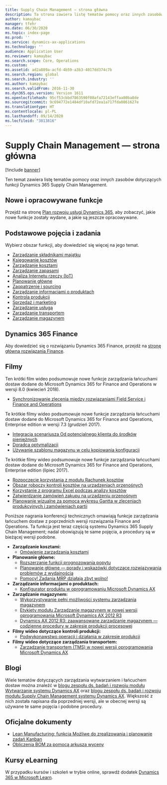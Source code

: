 ```yaml
---
title: Supply Chain Management — strona główna
description: Ta strona zawiera listę tematów pomocy oraz innych zasobów dotyczących funkcji Supply Chain Management.
author: kamaybac
manager: tfehr
ms.date: 06/30/2020
ms.topic: index-page
ms.prod: ''
ms.service: dynamics-ax-applications
ms.technology: ''
audience: Application User
ms.reviewer: kamaybac
ms.search.scope: Core, Operations
ms.custom: ''
ms.assetid: ad2a889a-acfd-4b59-a3b3-4017dd374c7b
ms.search.region: global
ms.search.industry: ''
ms.author: kamaybac
ms.search.validFrom: 2016-11-30
ms.dyn365.ops.version: Version 1611
ms.openlocfilehash: 95cf53cbbd7863590f08afa72143effaa80ba8de
ms.sourcegitcommit: 9c694772e1484df10afd72ea1a717fda0861627e
ms.translationtype: HT
ms.contentlocale: pl-PL
ms.lasthandoff: 09/14/2020
ms.locfileid: "3813816"
---
```

# <a name="supply-chain-management-home-page"></a>Supply Chain Management — strona główna

[!include [banner](includes/banner.md)]

Ten temat zawiera listę tematów pomocy oraz innych zasobów dotyczących funkcji Dynamics 365 Supply Chain Management.

## <a name="whats-new-and-in-development"></a>Nowe i opracowywane funkcje

Przejdź na stronę [Plan rozwoju usługi Dynamics 365](https://roadmap.dynamics.com/), aby zobaczyć, jakie nowe funkcje zostały wydane, a jakie są jeszcze opracowywane.

## <a name="core-concepts-and-tasks"></a>Podstawowe pojęcia i zadania

Wybierz obszar funkcji, aby dowiedzieć się więcej na jego temat.

- [Zarządzanie składnikami majątku](asset-management/index.md)
- [Księgowanie kosztów](../finance/cost-accounting/cost-accounting-home-page.md)
- [Zarządzanie kosztami](cost-management/cost-management-home-page.md)  
- [Zarządzanie zapasami](inventory/inventory-home-page.md)
- [Analiza Internetu rzeczy (IoT)](iot/iot-intelligence-home-page.md)
- [Planowanie główne](master-planning/master-planning-home-page.md)
- [Zaopatrzenie i sourcing](procurement/procurement-sourcing-overview.md)
- [Zarządzanie informacjami o produktach](pim/product-information.md)
- [Kontrola produkcji](production-control/production-process-overview.md)
- [Sprzedaż i marketing](sales-marketing/overview-sales-marketing.md)
- [Zarządzanie usługą](service-management/service-management-home-page.md)
- [Zarządzanie transportem](transportation/transportation-management-overview.md)
- [Zarządzanie magazynem](warehousing/warehouse-configuration.md)

## <a name="dynamics-365-finance"></a>Dynamics 365 Finance

Aby dowiedzieć się o rozwiązaniu Dynamics 365 Finance, przejdź na [stronę główną rozwiązania Finance](../finance/index.md).

## <a name="videos"></a>Filmy

Ten krótki film wideo podsumowuje nowe funkcje zarządzania łańcuchami dostaw dodane do Microsoft Dynamics 365 for Finance and Operations w wersji 8.0 (kwiecień 2018).

- [Synchronizowanie zlecenia między rozwiązaniami Field Service i Finance and Operations](https://youtu.be/hAB4TDVMjxU)

Te krótkie filmy wideo podsumowuje nowe funkcje zarządzania łańcuchami dostaw dodane do Microsoft Dynamics 365 for Finance and Operations, Enterprise edition w wersji 7.3 (grudzień 2017).

- [Integracja scenariusza Od potencjalnego klienta do środków pieniężnych](https://youtu.be/AVV9x5x-XCg) 
- [Doradca optymalizacji](https://www.youtube.com/watch?v=MRsAzgFCUSQ&t=4s)
- [Używanie szablonu magazynu w celu kopiowania konfiguracji](https://www.youtube.com/watch?v=K2WIfFlqJYs&feature=youtu.be)

Te krótkie filmy wideo podsumowuje nowe funkcje zarządzania łańcuchami dostaw dodane do Microsoft Dynamics 365 for Finance and Operations, Enterprise edition (lipiec 2017).

- [Rozpoczęcie korzystania z modułu Rachunek kosztów](https://youtu.be/1pUDtJQZ8FU)
- [Obszar roboczy kontroli kosztów na urządzeniach przenośnych](https://youtu.be/imsuTg8rUVk)
- [Korzystanie z programu Excel podczas analizy kosztów](https://youtu.be/-HKHYdClvx8)
- [Zatwierdzanie zamówień zakupu na urządzeniu przenośnym](https://youtu.be/gZ-gOlJe7H8)
- [Planowanie wizualne za pomocą wykresu Gantta w zleceniach produkcyjnych i zamówieniach partii](https://youtu.be/BtbuShkGj4I)

Poniższe nagrania konferencji technicznych omawiają funkcje zarządzania łańcuchem dostaw z poprzednich wersji rozwiązania Finance and Operations. Ta funkcja jest teraz częścią systemu Dynamics 365 Supply Chain Management; nadal obowiązują te same pojęcia, a procedury są w bieżącej wersji podobne.

- **Zarządzanie kosztami:**
  - [Omówienie zarządzania kosztami](https://www.youtube.com/watch?v=vXzlC-mOBcg&feature=youtu.be)
- **Planowanie główne:**
  - [Rozszerzanie funkcji prognozowania popytu](https://www.youtube.com/watch?v=4OIKIXLiNjI&feature=youtu.be)
  - [Planowanie główne — porady i wskazówki dotyczące rozwiązywania problemów z wydajnością](https://youtu.be/7v8BPmEs9Dg)
  - [Pomocy! Zadania MRP działają zbyt wolno!](https://youtu.be/RLXybx20B5o)
- **Zarządzanie informacjami o produktach:**
  - [Konfigurator produktu w oprogramowaniu Microsoft Dynamics AX](https://youtu.be/zotrj3SbCl4)
- **Zarządzanie magazynem:**
  - [Wykorzystywanie pełni możliwości systemu zarządzania magazynem](https://www.youtube.com/watch?v=--_didmZKHo&t=10s)
  - [Etykiety modułu Zarządzanie magazynem w nowej wersji oprogramowania Microsoft Dynamics AX 2012 R3](https://youtu.be/5w1MngVchBA)
  - [Dynamics AX 2012 R3: zaawansowane zarządzanie magazynem — codzienne procedury w zakresie produkcji procesowej](https://www.youtube.com/embed/QUxXUrN-7n4)
- **Filmy wideo dotyczące kontroli produkcji:**
  - [Podwykonawstwo operacji i działania w zakresie produkcji](https://youtu.be/y1jrd3A_k70)
- **Filmy wideo dotyczące zarządzania transportem:**
  - [Zarządzanie transportem (TMS) w nowej wersji oprogramowania Microsoft Dynamics AX](https://youtu.be/jgmTgJIgEFQ)

## <a name="blogs"></a>Blogi

Wiele tematów dotyczących zarządzania wytwarzaniem i łańcuchem dostaw można znaleźć w [blogu zespołu ds. badań i rozwoju modułu Wytwarzanie systemu Dynamics AX](https://blogs.msdn.microsoft.com/axmfg/) oraz [blogu zespołu ds. badań i rozwoju modułu Supply Chain Management systemu Dynamics AX](https://blogs.msdn.microsoft.com/dynamicsaxscm/). Większość z nich została napisana dla poprzedniej wersji, ale w obecnej wersji są używane te same pojęcia i podobne procedury.

## <a name="white-papers"></a>Oficjalne dokumenty

- [Lean Manufacturing: funkcja Możliwe do zrealizowania i planowanie zadań Kanban](https://mbs.microsoft.com/customersource/northamerica/AX/learning/documentation/white-papers/leanmanufkanban365opt/)
- [Obliczenia BOM za pomocą arkusza wyceny](https://www.microsoft.com/download/details.aspx?id=101937/)

## <a name="elearning-courses"></a>Kursy eLearning

W przypadku kursów i szkoleń w trybie online, sprawdź dodatek [Dynamics 365 w Microsoft Learn](https://docs.microsoft.com/learn/dynamics365/).
